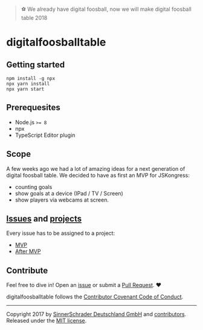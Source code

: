> ⚽ We already have digital foosball, now we will make digital foosball table 2018

# digitalfoosballtable

## Getting started

```
npm install -g npx
npx yarn install
npx yarn start
```

## Prerequesites

* Node.js `>= 8`
* npx
* TypeScript Editor plugin

## Scope

A few weeks ago we had a lot of amazing ideas for a next generation of digital foosball table.
We decided to have as first an MVP for JSKongress:

* counting goals
* show goals at a device (IPad / TV / Screen)
* show players via webcams at screen.

## [Issues](https://github.com/sinnerschrader/digitalfoosballtable/issues) and [projects](https://github.com/sinnerschrader/digitalfoosballtable/projects)
Every issue has to be assigned to a project: 

* [MVP](https://github.com/sinnerschrader/digitalfoosballtable/projects/1)
* [After MVP](https://github.com/sinnerschrader/digitalfoosballtable/projects/2)


## Contribute
Feel free to dive in! Open an
[issue](https://github.com/sinnerschrader/digitalfoosballtable/issues/new) or
submit a [Pull Request](https://github.com/sinnerschrader/digitalfoosballtable/compare). ❤️

digitalfoosballtable follows the [Contributor Covenant Code of Conduct](https://github.com/sinnerschrader/digitalfoosballtable/blob/master/Code_of_Conduct.md).

---------------

Copyright 2017 by [SinnerSchrader Deutschland GmbH](https://github.com/sinnerschrader/) and [contributors](https://github.com/sinnerschrader/digitalfoosballtable/graphs/contributors).
Released under the [MIT license](/blob/master/LICENSE).
